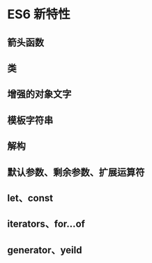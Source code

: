 # ES6 新特性

## 箭头函数

## 类

## 增强的对象文字

## 模板字符串

## 解构

## 默认参数、剩余参数、扩展运算符

## let、const

## iterators、for...of

## generator、yeild